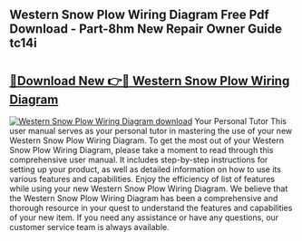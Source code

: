 ## Western Snow Plow Wiring Diagram Free Pdf Download - Part-8hm New Repair Owner Guide tc14i

# <h2><a href="http://dfkxmc.blite.top/?on=Western+Snow+Plow+Wiring+Diagram">🔗Download New 👉🔴 Western Snow Plow Wiring Diagram</a></h2>

[![Western Snow Plow Wiring Diagram download](https://i.imgur.com/lujVjoI.png)](http://dfkxmc.blite.top/?on=Western+Snow+Plow+Wiring+Diagram)
Your Personal Tutor This user manual serves as your personal tutor in mastering the use of your new Western Snow Plow Wiring Diagram. To get the most out of your Western Snow Plow Wiring Diagram, please take a moment to read through this comprehensive user manual. It includes step-by-step instructions for setting up your product, as well as detailed information on how to use its various features and capabilities. Enjoy the efficiency of list of features while using your new Western Snow Plow Wiring Diagram. We believe that the Western Snow Plow Wiring Diagram has been a comprehensive and thorough resource in your quest to understand the features and capabilities of your new item. If you need any assistance or have any questions, our customer service team is always available.
